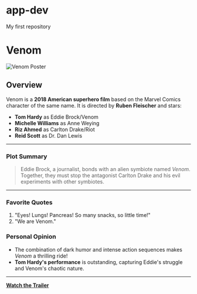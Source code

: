 # app-dev
My first repository
# **Venom**

![Venom Poster](https://vignette.wikia.nocookie.net/marveldatabase/images/5/57/Venom_(film)_poster_007.jpg/revision/latest?cb=20180911060215)

## **Overview**
Venom is a **2018 American superhero film** based on the Marvel Comics character of the same name. It is directed by **Ruben Fleischer** and stars:

- **Tom Hardy** as Eddie Brock/Venom  
- **Michelle Williams** as Anne Weying  
- **Riz Ahmed** as Carlton Drake/Riot  
- **Reid Scott** as Dr. Dan Lewis  

---

### **Plot Summary**
> Eddie Brock, a journalist, bonds with an alien symbiote named *Venom*. Together, they must stop the antagonist Carlton Drake and his evil experiments with other symbiotes.

---

### **Favorite Quotes** 
1. "Eyes! Lungs! Pancreas! So many snacks, so little time!"  
2. "We are Venom."

### **Personal Opinion**
- The combination of dark humor and intense action sequences makes *Venom* a thrilling ride!  
- **Tom Hardy's performance** is outstanding, capturing Eddie's struggle and Venom's chaotic nature.  

---

**[Watch the Trailer](https://www.youtube.com/watch?v=u9Mv98Gr5pY)**
